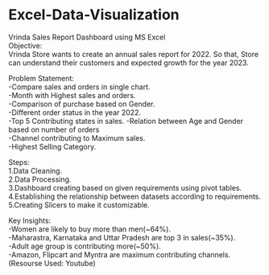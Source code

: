 # Excel-Data-Visualization
Vrinda Sales Report Dashboard using MS Excel                                                                                                                              
Objective:                                                                                                                                                                
Vrinda Store wants to create an annual sales report for 2022. So that, Store can understand their customers and expected growth for the year 2023.                        

Problem Statement:                                                                                                                                                        
-Compare sales and orders in single chart.                                                                                                                                
-Month with Highest sales and orders.                                                                                                                                    
-Comparison of purchase based on Gender.                                                                                                                                 
-Different order status in the year 2022.                                                                                                                                
-Top 5 Contributing states in sales. 
-Relation between Age and Gender based on number of orders                                                                                                             
-Channel contributing to Maximum sales.                                                                                                                                
-Highest Selling Category.

Steps:                                                                                                                                                                 
1.Data Cleaning.                                                                                                                                                       
2.Data Processing.                                                                                                                                                     
3.Dashboard creating based on given requirements using pivot tables.                                                                                                  
4.Establishing the relationship between datasets according to requirements.                                                                                            
5.Creating Slicers to make it customizable.                                                                                                                            

Key Insights:                                                                                                                                                          
-Women are likely to buy more than men(~64%).                                                                                                                          
-Maharastra, Karnataka and Uttar Pradesh are top 3  in sales(~35%).                                                                                                  
-Adult age group is contributing more(~50%).                                                                                                                           
-Amazon, Flipcart and Myntra are maximum contributing channels.                                                                                                                                    
(Resourse Used: Youtube)


